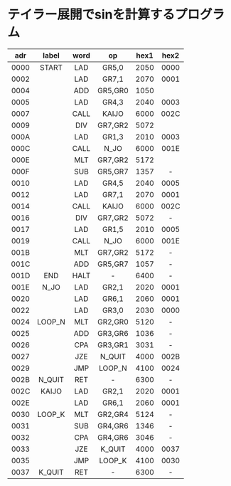 # テイラー展開でsinを計算するプログラム

| adr | label | word | op | hex1 | hex2|
|:--:|:--:|:--:|:--:|:--:|:--:|
|0000|START|LAD|GR5,0|2050|0000|
|0002||LAD|GR7,1|2070|0001|
|0004||ADD|GR5,GR0|1050||
|0005||LAD|GR4,3|2040|0003|
|0007||CALL|KAIJO|6000|002C|
|0009||DIV|GR7,GR2|5072||
|000A||LAD|GR1,3|2010|0003|
|000C||CALL|N_JO|6000|001E|
|000E||MLT|GR7,GR2|5172||
|000F||SUB|GR5,GR7|1357|-|
|0010||LAD|GR4,5|2040|0005|
|0012||LAD|GR7,1|2070|0001|
|0014||CALL|KAIJO|6000|002C|
|0016||DIV|GR7,GR2|5072|-|
|0017||LAD|GR1,5|2010|0005|
|0019||CALL|N_JO|6000|001E|
|001B||MLT|GR7,GR2|5172|-|
|001C||ADD|GR5,GR7|1057|-|
|001D|END|HALT|-|6400|-|
|001E|N_JO|LAD|GR2,1|2020|0001|
|0020||LAD|GR6,1|2060|0001|
|0022||LAD|GR3,0|2030|0000|
|0024|LOOP_N|MLT|GR2,GR0|5120|-|
|0025||ADD|GR3,GR6|1036|-|
|0026||CPA|GR3,GR1|3031|-|
|0027||JZE|N_QUIT|4000|002B|
|0029||JMP|LOOP_N|4100|0024|
|002B|N_QUIT|RET|-|6300|-|
|002C|KAIJO|LAD|GR2,1|2020|0001|
|002E||LAD|GR6,1|2060|0001|
|0030|LOOP_K|MLT|GR2,GR4|5124|-|
|0031||SUB|GR4,GR6|1346|-|
|0032||CPA|GR4,GR6|3046|-|
|0033||JZE|K_QUIT|4000|0037|
|0035||JMP|LOOP_K|4100|0030|
|0037|K_QUIT|RET|-|6300|-|

